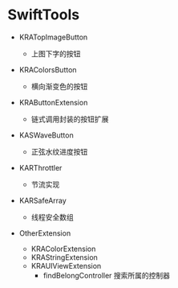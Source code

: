 # SwiftTools
- KRATopImageButton
	- 上图下字的按钮

- KRAColorsButton
	- 横向渐变色的按钮

- KRAButtonExtension
	- 链式调用封装的按钮扩展
    
- KASWaveButton
    - 正弦水纹进度按钮

- KARThrottler
	 - 节流实现
- KARSafeArray
	 - 线程安全数组

- OtherExtension
	- KRAColorExtension
	- KRAStringExtension
	- KRAUIViewExtension
		- findBelongController 搜索所属的控制器
